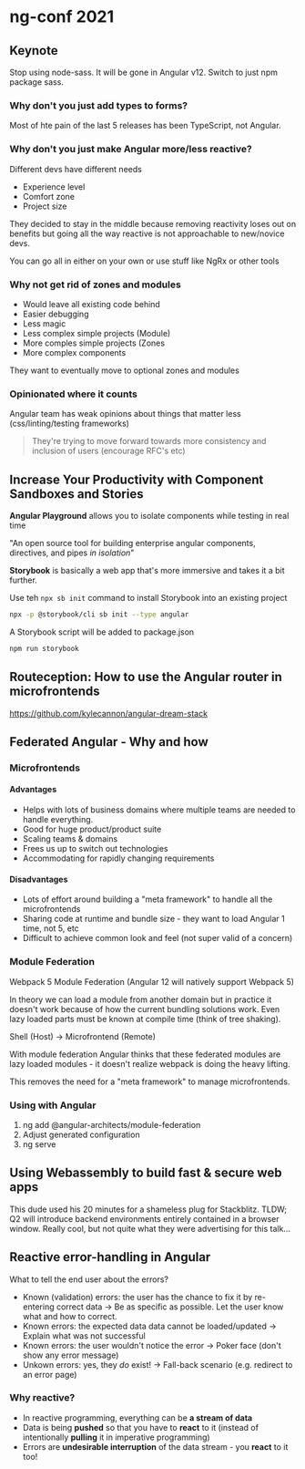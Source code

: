 # ng-conf 2021

## Keynote

Stop using node-sass. It will be gone in Angular v12. Switch to just npm package sass.

### Why don't you just add types to forms?

Most of hte pain of the last 5 releases has been TypeScript, not Angular.

### Why don't you just make Angular more/less reactive?

Different devs have different needs
- Experience level
- Comfort zone
- Project size

They decided to stay in the middle because removing reactivity loses out on benefits but going all the way reactive is not approachable to new/novice devs.

You can go all in either on your own or use stuff like NgRx or other tools

### Why not get rid of zones and modules

- Would leave all existing code behind
- Easier debugging
- Less magic
- Less complex simple projects (Module)
- More comples simple projects (Zones
- More complex components

They want to eventually move to optional zones and modules

### Opinionated where it counts

Angular team has weak opinions about things that matter less (css/linting/testing frameworks)

> They're trying to move forward towards more consistency and inclusion of users (encourage RFC's etc)


## Increase Your Productivity with Component Sandboxes and Stories

**Angular Playground** allows you to isolate components while testing in real time

"An open source tool for building enterprise angular components, directives, and pipes _in isolation_"

**Storybook** is basically a web app that's more immersive and takes it a bit further.

Use teh `npx sb init` command to install Storybook into an existing project

```bash
npx -p @storybook/cli sb init --type angular
```

A Storybook script will be added to package.json

```bash
npm run storybook
```

## Routeception: How to use the Angular router in microfrontends

https://github.com/kylecannon/angular-dream-stack

## Federated Angular - Why and how

### Microfrontends

#### Advantages

- Helps with lots of business domains where multiple teams are needed to handle everything.
- Good for huge product/product suite
- Scaling teams & domains
- Frees us up to switch out technologies
- Accommodating for rapidly changing requirements

#### Disadvantages

- Lots of effort around building a "meta framework" to handle all the microfrontends
- Sharing code at runtime and bundle size - they want to load Angular 1 time, not 5, etc
- Difficult to achieve common look and feel (not super valid of a concern)

### Module Federation

Webpack 5 Module Federation (Angular 12 will natively support Webpack 5)

In theory we can load a module from another domain but in practice it doesn't work because of how the current bundling solutions work. Even lazy loaded parts must be known at compile time (think of tree shaking). 

Shell (Host) -> Microfrontend (Remote)

With module federation Angular thinks that these federated modules are lazy loaded modules - it doesn't realize webpack is doing the heavy lifting.

This removes the need for a "meta framework" to manage microfrontends.

### Using with Angular

1. ng add @angular-architects/module-federation
2. Adjust generated configuration
3. ng serve

## Using Webassembly to build fast & secure web apps

This dude used his 20 minutes for a shameless plug for Stackblitz. TLDW; Q2 will introduce backend environments entirely contained in a browser window. Really cool, but not quite what they were advertising for this talk...

## Reactive error-handling in Angular

What to tell the end user about the errors?
- Known (validation) errors: the user has the chance to fix it by re-entering correct data -> Be as specific as possible. Let the user know what and how to correct.
- Known errors: the expected data data cannot be loaded/updated -> Explain what was not successful
- Known errors: the user wouldn't notice the error -> Poker face (don't show any error message)
- Unkown errors: yes, they *do* exist! -> Fall-back scenario (e.g. redirect to an error page)

### Why reactive?

- In reactive programming, everything can be **a stream of data**
- Data is being **pushed** so that you have to **react** to it (instead of intentionally **pulling** it in imperative programming)
- Errors are **undesirable interruption** of the data stream - you **react** to it too!


